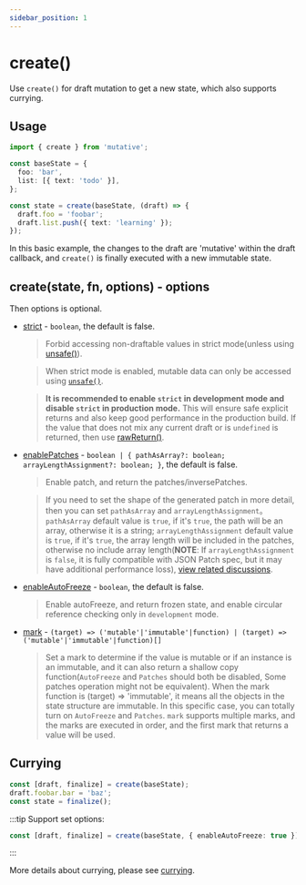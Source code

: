 ```yaml
---
sidebar_position: 1
---
```


# create()

Use `create()` for draft mutation to get a new state, which also supports currying.

## Usage

```ts
import { create } from 'mutative';

const baseState = {
  foo: 'bar',
  list: [{ text: 'todo' }],
};

const state = create(baseState, (draft) => {
  draft.foo = 'foobar';
  draft.list.push({ text: 'learning' });
});
```

In this basic example, the changes to the draft are 'mutative' within the draft callback, and `create()` is finally executed with a new immutable state.

## create(state, fn, options) - options

Then options is optional.

- [strict](/docs/advanced-guides/strict-mode) - `boolean`, the default is false.

  > Forbid accessing non-draftable values in strict mode(unless using [unsafe()](/docs/api-reference/unsafe)).

  > When strict mode is enabled, mutable data can only be accessed using [`unsafe()`](/docs/api-reference/unsafe).

  > **It is recommended to enable `strict` in development mode and disable `strict` in production mode.** This will ensure safe explicit returns and also keep good performance in the production build. If the value that does not mix any current draft or is `undefined` is returned, then use [rawReturn()](/docs/api-reference/rawreturn).

- [enablePatches](/docs/advanced-guides/pathes) - `boolean | { pathAsArray?: boolean; arrayLengthAssignment?: boolean; }`, the default is false.

  > Enable patch, and return the patches/inversePatches.

  > If you need to set the shape of the generated patch in more detail, then you can set `pathAsArray` and `arrayLengthAssignment`。`pathAsArray` default value is `true`, if it's `true`, the path will be an array, otherwise it is a string; `arrayLengthAssignment` default value is `true`, if it's `true`, the array length will be included in the patches, otherwise no include array length(**NOTE**: If `arrayLengthAssignment` is `false`, it is fully compatible with JSON Patch spec, but it may have additional performance loss), [view related discussions](https://github.com/unadlib/mutative/issues/6).

- [enableAutoFreeze](/docs/advanced-guides/auto-freeze) - `boolean`, the default is false.

  > Enable autoFreeze, and return frozen state, and enable circular reference checking only in `development` mode.

- [mark](/docs/advanced-guides/mark) - `(target) => ('mutable'|'immutable'|function) | (target) => ('mutable'|'immutable'|function)[]`
  > Set a mark to determine if the value is mutable or if an instance is an immutable, and it can also return a shallow copy function(`AutoFreeze` and `Patches` should both be disabled, Some patches operation might not be equivalent).
  > When the mark function is (target) => 'immutable', it means all the objects in the state structure are immutable. In this specific case, you can totally turn on `AutoFreeze` and `Patches`.
  > `mark` supports multiple marks, and the marks are executed in order, and the first mark that returns a value will be used.

## Currying

```ts
const [draft, finalize] = create(baseState);
draft.foobar.bar = 'baz';
const state = finalize();
```

:::tip
Support set options:
```ts
const [draft, finalize] = create(baseState, { enableAutoFreeze: true });
```

:::

More details about currying, please see [currying](/docs/advanced-guides/currying).
